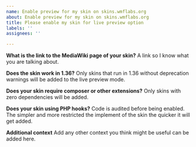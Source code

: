 ```yaml
---
name: Enable preview for my skin on skins.wmflabs.org
about: Enable preview for my skin on skins.wmflabs.org
title: Please enable my skin for live preview option
labels: ''
assignees: ''

---
```


**What is the link to the MediaWiki page of your skin?**
A link so I know what you are talking about.

**Does the skin work in 1.36?**
Only skins that run in 1.36 without deprecation warnings will be added to the live preview mode.

**Does your skin require composer or other extensions?**
Only skins with zero dependencies will be added.

**Does your skin using PHP hooks?**
Code is audited before being enabled. The simpler and more restricted the implement of the skin the quicker it will get added.

**Additional context**
Add any other context you think might be useful can be added here.
